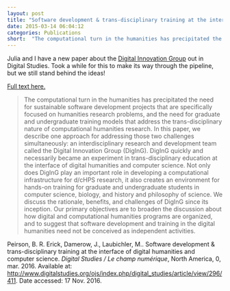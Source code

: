 ```yaml
---
layout: post
title: "Software development & trans-disciplinary training at the interface of Digital Humanities and Computer Science"
date: 2015-03-14 06:04:12
categories:	Publications
short: 	"The computational turn in the humanities has precipitated the need for sustainable software development projects that are specifically focused on humanities research problems, and the need for graduate and undergraduate training models that address the trans-disciplinary nature of computational humanities research. In this paper, we describe one approach for addressing those two challenges simultaneously: an interdisciplinary research and development team called the Digital Innovation Group (DigInG). DigInG quickly and necessarily became an experiment in trans-disciplinary education at the interface of digital humanities and computer science. Not only does DigInG play an important role in developing a computational infrastructure for d/cHPS research, it also creates an environment for hands-on training for graduate and undergraduate students in computer science, biology, and history and philosophy of science. We discuss the rationale, benefits, and challenges of DigInG since its inception. Our primary objectives are to broaden the discussion about how digital and computational humanities programs are organized, and to suggest that software development and training in the digital humanities need not be conceived as independent activities."
---
```


Julia and I have a new paper about the [Digital Innovation Group](http://diging.asu.edu) out in Digital Studies. Took a while for this to make its way through the pipeline, but we still stand behind the ideas!

[Full text here.](http://www.digitalstudies.org/ojs/index.php/digital_studies/article/view/296/411)

> The computational turn in the humanities has precipitated the need for sustainable software development projects that are specifically focused on humanities research problems, and the need for graduate and undergraduate training models that address the trans-disciplinary nature of computational humanities research. In this paper, we describe one approach for addressing those two challenges simultaneously: an interdisciplinary research and development team called the Digital Innovation Group (DigInG). DigInG quickly and necessarily became an experiment in trans-disciplinary education at the interface of digital humanities and computer science. Not only does DigInG play an important role in developing a computational infrastructure for d/cHPS research, it also creates an environment for hands-on training for graduate and undergraduate students in computer science, biology, and history and philosophy of science. We discuss the rationale, benefits, and challenges of DigInG since its inception. Our primary objectives are to broaden the discussion about how digital and computational humanities programs are organized, and to suggest that software development and training in the digital humanities need not be conceived as independent activities.

Peirson, B. R. Erick, Damerow, J., Laubichler, M.. Software development & trans-disciplinary training at the interface of digital humanities and computer science. *Digital Studies / Le champ numérique*, North America, 0, mar. 2016. Available at: <http://www.digitalstudies.org/ojs/index.php/digital_studies/article/view/296/411>. Date accessed: 17 Nov. 2016.
